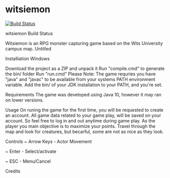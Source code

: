 # witsiemon
[![Build Status](https://travis-ci.org/1599695/witsiemon.svg?branch=libGdx)](https://travis-ci.org/1599695/witsiemon)

witsiemon
Build Status

Witsiemon is an RPG monster capturing game based on the Wits University campus map. Untitled

Installiation
Windows

Download the project as a ZIP and unpack it
Run "compile.cmd" to generate the bin/ folder
Run "run.cmd"
Please Note: The game requries you have "java" and "javac" to be available from your systems PATH environment variable. Add the bin/ of your JDK installation to your PATH, and you're set.

Requirements
The game was developed using Java 10, however it may ran on lower versions.

Usage
On runing the game for the first time, you will be requested to create an account. All game data related to your game play, will be saved on your account. So feel free to log in and out anytime during game play. As the player you main objective is to maximize your points. Travel through the map and look for creatures, but becarful, some are not as nice as they look.

Controls
~ Arrow Keys - Actor Movement

~ Enter - Select/activate

~ ESC - Menu/Cancel

Credits
